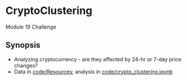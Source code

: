 # CryptoClustering
 Module 19 Challenge

## Synopsis
- Analyzing cryptocurrency - are they affected by 24-hr or 7-day price changes?
- Data in [code/Resources](code/Resources); analysis in [code/crypto_clustering.ipynb](code/crypto_clustering.ipynb)